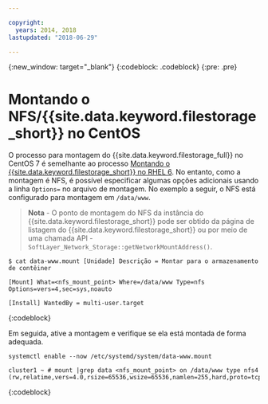 ```yaml
---

copyright:
  years: 2014, 2018
lastupdated: "2018-06-29"

---
```

{:new_window: target="_blank"}
{:codeblock: .codeblock}
{:pre: .pre}

# Montando o NFS/{{site.data.keyword.filestorage_short}} no CentOS

O processo para montagem do {{site.data.keyword.filestorage_full}} no CentOS 7 é semelhante ao processo [Montando o {{site.data.keyword.filestorage_short}} no RHEL 6](accessing-file-storage-linux.html). No entanto, como a montagem é NFS, é possível especificar algumas opções adicionais usando a linha `Options=` no arquivo de montagem. No exemplo a seguir, o NFS está configurado para montagem em `/data/www`. 

>**Nota** - O ponto de montagem do NFS da instância do {{site.data.keyword.filestorage_short}} pode ser obtido da página de listagem do {{site.data.keyword.filestorage_short}} ou por meio de uma chamada API - `SoftLayer_Network_Storage::getNetworkMountAddress()`.

```
$ cat data-www.mount [Unidade] Descrição = Montar para o armazenamento de contêiner

[Mount] What=<nfs_mount_point> Where=/data/www Type=nfs Options=vers=4,sec=sys,noauto

[Install] WantedBy = multi-user.target
```
{:codeblock}

Em seguida, ative a montagem e verifique se ela está montada de forma adequada.

```
systemctl enable --now /etc/systemd/system/data-www.mount

cluster1 ~ # mount |grep data <nfs_mount_point> on /data/www type nfs4 (rw,relatime,vers=4.0,rsize=65536,wsize=65536,namlen=255,hard,proto=tcp,port=0,timeo=600,retrans=2,sec=sys,clientaddr=10.81.x.x,local_lock=none,addr=10.1.x.x)
```
{:codeblock}
